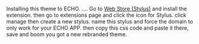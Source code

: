 Installing this theme to ECHO.
....
Go to <a href="https://chrome.google.com/webstore/detail/stylus/clngdbkpkpeebahjckkjfobafhncgmne">Web Store (Stylus)</a> and install the extension.
then go to extensions page and click the icon for Stylus. click manage then create a new stylus.
name this stylus and force the domain to only work for your ECHO APP. then copy this css code and paste it there, save and boom you got a new rebranded theme.
